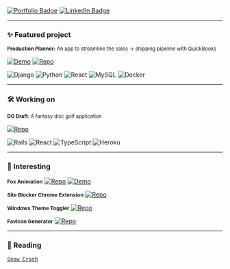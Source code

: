[![Portfolio Badge](https://img.shields.io/badge/Portfolio-74aa9c?style=for-the-badge)](https://michellef.dev)
[![LinkedIn Badge](https://img.shields.io/badge/LinkedIn-0077B5?style=for-the-badge)](https://www.linkedin.com/in/mflandin/)

---

### ✨ Featured project

<sub>**Production Planner:** An app to streamline the sales → shipping pipeline with QuickBooks</sub>  

[![Demo](https://img.shields.io/badge/Demo-FFF6DA?style=flat&logo=google-chrome&logoColor=000000)](https://production-planner.michellef.dev)
[![Repo](https://img.shields.io/badge/Repo-FFF6DA?style=flat&logo=github&logoColor=000000)](https://github.com/michellevit/Production-Planner)

![Django](https://img.shields.io/badge/django-fbe6a2)
![Python](https://img.shields.io/badge/python-fbe6a2)
![React](https://img.shields.io/badge/react-fbe6a2)
![MySQL](https://img.shields.io/badge/mysql-fbe6a2)
![Docker](https://img.shields.io/badge/docker-fbe6a2)


---

### 🛠️ Working on
 
<sub>**DG Draft**: A fantasy disc golf application</sub>  

[![Repo](https://img.shields.io/badge/Repo-FFC7BD?style=flat&logo=github&logoColor=000000)](https://github.com/michellevit/DG-Draft)

![Rails](https://img.shields.io/badge/rails-ff9e8d)
![React](https://img.shields.io/badge/react-ff9e8d)
![TypeScript](https://img.shields.io/badge/typescript-ff9e8d)
![Heroku](https://img.shields.io/badge/heroku-ff9e8d)

---

### 👾 Interesting

<span style="font-size: 0.85em;">**Fox Animation**</span>
[![Repo](https://img.shields.io/badge/Repo-e26a5c?style=for-the-badge&logo=github&logoColor=000000)](https://github.com/michellevit/Fennec-Animation)
[![Demo](https://img.shields.io/badge/Demo-fbe6a2?style=for-the-badge&logo=google-chrome&logoColor=000000)](https://fennec.michellef.dev)

<span style="font-size: 0.85em;">**Site Blocker Chrome Extension**</span>
[![Repo](https://img.shields.io/badge/Repo-e26a5c?style=for-the-badge&logo=github&logoColor=000000)](https://github.com/michellevit/Site-Blocker-Chrome-Extension)

<span style="font-size: 0.85em;">**Windows Theme Toggler**</span>
[![Repo](https://img.shields.io/badge/Repo-e26a5c?style=for-the-badge&logo=github&logoColor=000000)](https://github.com/michellevit/Theme-Toggle)

<span style="font-size: 0.85em;">**Favicon Generator**</span>
[![Repo](https://img.shields.io/badge/Repo-e26a5c?style=for-the-badge&logo=github&logoColor=000000)](https://github.com/michellevit/Favicon-Generator)


---
<!---

### 🦊 Working on
 
<sub>**Fox Animation**: An 8-bit inspired side-scroll animation</sub>  

[![Demo](https://img.shields.io/badge/Demo-FFC7BD?style=flat&logo=google-chrome&logoColor=000000)](https://fennec.michellef.dev)
[![Repo](https://img.shields.io/badge/Repo-FFC7BD?style=flat&logo=github&logoColor=000000)](https://github.com/michellevit/Fennec-Animation)

![Next.js](https://img.shields.io/badge/next.js-ff9e8d)
![React](https://img.shields.io/badge/react-ff9e8d)
![TypeScript](https://img.shields.io/badge/typescript-ff9e8d)
![JavaScript](https://img.shields.io/badge/javascript-ff9e8d)


---
-->

### 📖 Reading  
[`Snow Crash`](https://www.goodreads.com/book/show/61240297-snow-crash)   
